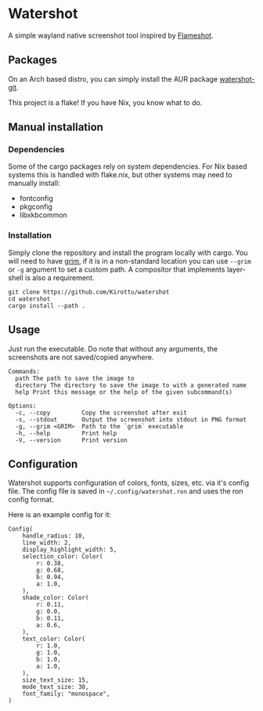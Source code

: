 # Watershot

A simple wayland native screenshot tool inspired by [Flameshot](https://flameshot.org/).

## Packages

On an Arch based distro, you can simply install the AUR package [watershot-git](https://aur.archlinux.org/packages/watershot-git).

This project is a flake! If you have Nix, you know what to do.

## Manual installation

### Dependencies

Some of the cargo packages rely on system dependencies. For Nix based systems
this is handled with flake.nix, but other systems may need to manually install:

- fontconfig
- pkgconfig
- libxkbcommon

### Installation

Simply clone the repository and install the program locally with cargo. You will
need to have [grim](https://sr.ht/~emersion/grim/), if it is in a non-standard
location you can use `--grim` or `-g` argument to set a custom path. A
compositor that implements layer-shell is also a requirement.

```
git clone https://github.com/Kirottu/watershot
cd watershot
cargo install --path .
```

## Usage

Just run the executable. Do note that without any arguments, the screenshots are
not saved/copied anywhere.

```
Commands:
  path The path to save the image to
  directory The directory to save the image to with a generated name
  help Print this message or the help of the given subcommand(s)

Options:
  -c, --copy         Copy the screenshot after exit
  -s, --stdout       Output the screenshot into stdout in PNG format
  -g, --grim <GRIM>  Path to the `grim` executable
  -h, --help         Print help
  -V, --version      Print version
```

## Configuration

Watershot supports configuration of colors, fonts, sizes, etc. via it's config
file. The config file is saved in `~/.config/watershot.ron` and uses the ron
config format.

Here is an example config for it:

```
Config(
    handle_radius: 10,
    line_width: 2,
    display_highlight_width: 5,
    selection_color: Color(
        r: 0.38,
        g: 0.68,
        b: 0.94,
        a: 1.0,
    ),
    shade_color: Color(
        r: 0.11,
        g: 0.0,
        b: 0.11,
        a: 0.6,
    ),
    text_color: Color(
        r: 1.0,
        g: 1.0,
        b: 1.0,
        a: 1.0,
    ),
    size_text_size: 15,
    mode_text_size: 30,
    font_family: "monospace",
)
```
